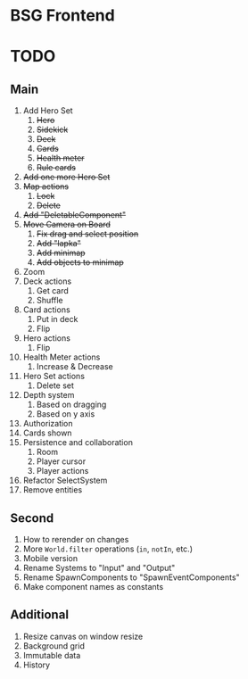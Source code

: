 # BSG Frontend

# TODO

## Main

1. Add Hero Set
   1. ~~Hero~~
   2. ~~Sidekick~~
   3. ~~Deck~~
   4. ~~Cards~~
   5. ~~Health meter~~
   6. ~~Rule cards~~
2. ~~Add one more Hero Set~~
3. ~~Map actions~~
   1. ~~Lock~~
   2. ~~Delete~~
4. ~~Add "DeletableComponent"~~
5. ~~Move Camera on Board~~
   1. ~~Fix drag and select position~~
   2. ~~Add "lapka"~~
   3. ~~Add minimap~~
   4. ~~Add objects to minimap~~
6. Zoom
7. Deck actions
   1. Get card
   2. Shuffle
8. Card actions
   1. Put in deck
   2. Flip
9. Hero actions
   1. Flip
10. Health Meter actions
    1. Increase & Decrease
11. Hero Set actions
    1. Delete set
12. Depth system
    1. Based on dragging
    2. Based on y axis
13. Authorization
14. Cards shown
15. Persistence and collaboration
    1. Room
    2. Player cursor
    3. Player actions
16. Refactor SelectSystem
17. Remove entities

## Second

1. How to rerender on changes
2. More `World.filter` operations (`in`, `notIn`, etc.)
3. Mobile version
4. Rename Systems to "Input" and "Output"
5. Rename SpawnComponents to "SpawnEventComponents"
6. Make component names as constants

## Additional

1. Resize canvas on window resize
2. Background grid
3. Immutable data
4. History
